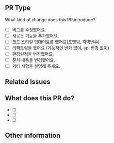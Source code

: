 ## PR Type

What kind of change does this PR introduce?

<!-- 'x'를 이용하여 이 PR에 적용되는 항목을 확인해 주세요. -->

- [ ] 버그를 수정했어요.
- [ ] 새로운 기능을 추가했어요.
- [ ] 코드 스타일 업데이트를 했어요(포맷팅, 지역변수)
- [ ] 리팩토링을 했어요 (기능적인 변화 없이, api 변경 없이)
- [ ] 환경설정을 변경했어요.
- [ ] 문서 내용을 변경했어요.
- [ ] 기타 사항을 설명해 주세요.

## Related Issues

<!--#을 눌러 이슈와 연결해 주세요-->

## What does this PR do?

<!--무엇을 하셨나요?-->

- [ ]
- [ ]
- [ ]

## Other information

<!--참고한 자료, 추가적인 사항, 기타 의견-->
